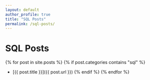 ```yaml
---
layout: default
author_profile: true
title: "SQL Posts"
permalink: /sql-posts/
---
```


# SQL Posts

{% for post in site.posts %}
{% if post.categories contains "sql" %}
- [{{ post.title }}]({{ post.url }})
{% endif %}
{% endfor %}